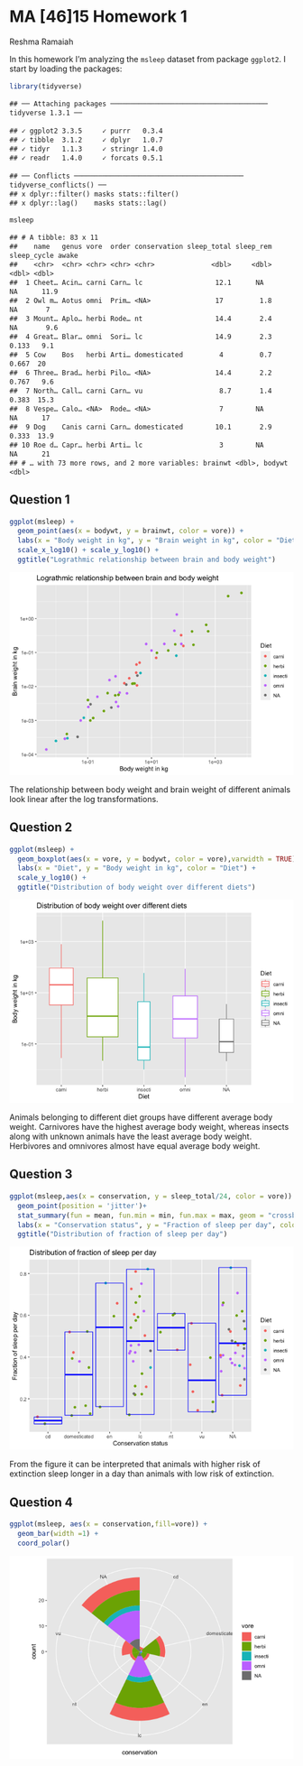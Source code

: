 MA \[46\]15 Homework 1
================
Reshma Ramaiah

In this homework I’m analyzing the `msleep` dataset from package
`ggplot2`. I start by loading the packages:

``` r
library(tidyverse)
```

    ## ── Attaching packages ─────────────────────────────────────── tidyverse 1.3.1 ──

    ## ✓ ggplot2 3.3.5     ✓ purrr   0.3.4
    ## ✓ tibble  3.1.2     ✓ dplyr   1.0.7
    ## ✓ tidyr   1.1.3     ✓ stringr 1.4.0
    ## ✓ readr   1.4.0     ✓ forcats 0.5.1

    ## ── Conflicts ────────────────────────────────────────── tidyverse_conflicts() ──
    ## x dplyr::filter() masks stats::filter()
    ## x dplyr::lag()    masks stats::lag()

``` r
msleep
```

    ## # A tibble: 83 x 11
    ##    name   genus vore  order conservation sleep_total sleep_rem sleep_cycle awake
    ##    <chr>  <chr> <chr> <chr> <chr>              <dbl>     <dbl>       <dbl> <dbl>
    ##  1 Cheet… Acin… carni Carn… lc                  12.1      NA        NA      11.9
    ##  2 Owl m… Aotus omni  Prim… <NA>                17         1.8      NA       7  
    ##  3 Mount… Aplo… herbi Rode… nt                  14.4       2.4      NA       9.6
    ##  4 Great… Blar… omni  Sori… lc                  14.9       2.3       0.133   9.1
    ##  5 Cow    Bos   herbi Arti… domesticated         4         0.7       0.667  20  
    ##  6 Three… Brad… herbi Pilo… <NA>                14.4       2.2       0.767   9.6
    ##  7 North… Call… carni Carn… vu                   8.7       1.4       0.383  15.3
    ##  8 Vespe… Calo… <NA>  Rode… <NA>                 7        NA        NA      17  
    ##  9 Dog    Canis carni Carn… domesticated        10.1       2.9       0.333  13.9
    ## 10 Roe d… Capr… herbi Arti… lc                   3        NA        NA      21  
    ## # … with 73 more rows, and 2 more variables: brainwt <dbl>, bodywt <dbl>

## Question 1

``` r
ggplot(msleep) + 
  geom_point(aes(x = bodywt, y = brainwt, color = vore)) + 
  labs(x = "Body weight in kg", y = "Brain weight in kg", color = "Diet") +
  scale_x_log10() + scale_y_log10() +
  ggtitle("Lograthmic relationship between brain and body weight")
```

![](hw1_files/figure-gfm/q1-1.png)<!-- -->

The relationship between body weight and brain weight of different
animals look linear after the log transformations.

## Question 2

``` r
ggplot(msleep) + 
  geom_boxplot(aes(x = vore, y = bodywt, color = vore),varwidth = TRUE) +
  labs(x = "Diet", y = "Body weight in kg", color = "Diet") +
  scale_y_log10() +
  ggtitle("Distribution of body weight over different diets")
```

![](hw1_files/figure-gfm/q2-1.png)<!-- -->

Animals belonging to different diet groups have different average body
weight. Carnivores have the highest average body weight, whereas insects
along with unknown animals have the least average body weight.
Herbivores and omnivores almost have equal average body weight.

## Question 3

``` r
ggplot(msleep,aes(x = conservation, y = sleep_total/24, color = vore)) + 
  geom_point(position = 'jitter')+
  stat_summary(fun = mean, fun.min = min, fun.max = max, geom = "crossbar", color = 'blue') +
  labs(x = "Conservation status", y = "Fraction of sleep per day", color = "Diet")+
  ggtitle("Distribution of fraction of sleep per day")
```

![](hw1_files/figure-gfm/q3-1.png)<!-- -->

From the figure it can be interpreted that animals with higher risk of
extinction sleep longer in a day than animals with low risk of
extinction.

## Question 4

``` r
ggplot(msleep, aes(x = conservation,fill=vore)) + 
  geom_bar(width =1) +
  coord_polar()
```

![](hw1_files/figure-gfm/q4-1.png)<!-- -->
